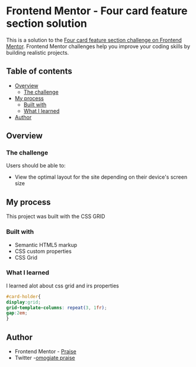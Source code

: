 # Frontend Mentor - Four card feature section solution

This is a solution to the [Four card feature section challenge on Frontend Mentor](https://www.frontendmentor.io/challenges/four-card-feature-section-weK1eFYK). Frontend Mentor challenges help you improve your coding skills by building realistic projects. 

## Table of contents

- [Overview](#overview)
  - [The challenge](#the-challenge)
- [My process](#my-process)
  - [Built with](#built-with)
  - [What I learned](#what-i-learned)
- [Author](#author)

## Overview

### The challenge

Users should be able to:

- View the optimal layout for the site depending on their device's screen size

## My process
 This project was built with the CSS GRID

### Built with
- Semantic HTML5 markup
- CSS custom properties
- CSS Grid

### What I learned
I learned alot about css grid and irs properties


```css
#card-holder{
display:grid;
grid-template-columns: repeat(3, 1fr);
gap:2em;
}
```

## Author
- Frontend Mentor - [Praise](https://www.frontendmentor.io/profile/@Omoh123)
- Twitter -[omogiate praise](https://www.twitter.com/@OmogiatePraise)
